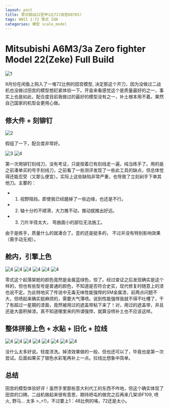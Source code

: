```yaml
---
layout: post
title: 零式舰战22型甲1比72(田宫60785)
tags: WWII 1:72 零式 IGN
categories: 模型 scale_model
---
```


# Mitsubishi A6M3/3a Zero fighter Model 22(Zeke) Full Build

![1](/assets/image/reisen/1.JPG)

9月份在闲鱼上购入了一堆72比例的田宫模型, 决定那这个开刀，因为没做过二战机也没做过田宫的模型想赶紧体验一下。开盒来看感觉这个是质量最好的之一，事实上也是如此，配合度目前我做过的最好的模型没有之一，补土根本用不着。果然自己国家的机型会更用心做。

## 修大件 + 刻铆钉

![2](/assets/image/reisen/2.JPG)

假组了一下，配合度非常好。

![3](/assets/image/reisen/3.JPG)
![4](/assets/image/reisen/4.JPG)

第一次用铆钉刻线刀，没有考证，只是按着已有刻线走一遍，纯当练手了。用的是之前凑单买的号手刻线刀，之前看了一些测评发现了一些此工具的缺点，但总体觉得还能忍受（又那么便宜）。实际上这些缺陷非常严重，也导致了立刻剁手下单其他刀。主要的：

- 1. 视野阻挡，即使我已经磨掉了一些边缘，也还是不行。
- 2. 轴十分的不顺滑，大力推不动，推动就推出好远。
- 3. 刀片半径太大， 弯曲面小的部位无法施工。

由于是练手，质量什么的就凑合了。歪的还是挺多的， 不过并没有特别影响效果（需手动无视）。

## 舱内，引擎上色

![4](/assets/image/reisen/5.JPG)
![4](/assets/image/reisen/6.JPG)
![4](/assets/image/reisen/7.JPG)
![4](/assets/image/reisen/8.JPG)
![4](/assets/image/reisen/9.JPG)
![4](/assets/image/reisen/10.JPG)

零式这个起落架舱的颜色竟然是金属蓝绿色，惊了。经过查证之后发现确实是这个样的，但也有些型号是普通的颜色，不知道是否符合史实，现代修复时随意上的漆也说不定。为此特地买了传说中无毒无味性能强悍的SM金属漆，前两点问题不大，但喷起来确实挺麻烦的，需要大气薄喷。说到性能强悍我就不得不吐槽了，干了有超过一星期的漆面，竟然被用过的遮盖带粘下来了！对，用过的遮盖带，并且还是大面积掉漆。真不知道哪里来的所谓强悍，就算没喷补土也不应该这样。

## 整体拼接上色 + 水贴 + 旧化 + 拉线

![4](/assets/image/reisen/11.JPG)
![4](/assets/image/reisen/12.JPG)
![4](/assets/image/reisen/13.JPG)
![4](/assets/image/reisen/14.JPG)
![4](/assets/image/reisen/15.JPG)
![4](/assets/image/reisen/16.JPG)
![4](/assets/image/reisen/17.JPG)
![4](/assets/image/reisen/18.JPG)

没什么太多好说。轻度渍洗。掉漆效果做的一般，但也还可以了，毕竟也是第一次尝试。后面如果买了银色水彩笔再补上一点。拉线比想象中简单。

## 总结

田宫的模型体验好评！虽然手里那些意大利代工的东西不咋地，但这个确实体现了田宫的口碑。二战机做起来很有意思，期待把屯的做完之后再来几架(BF109, 喷火, 野马... 太多 >_<!)，不过要上1：48比例的咯，72还是太小。